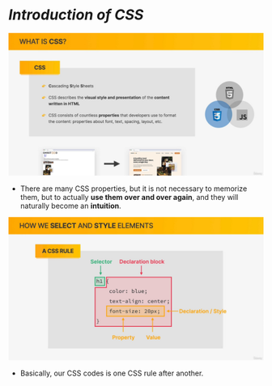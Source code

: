 # **_Introduction of CSS_**

![alt](pic/bandicam%202022-11-01%2023-30-02-833.jpg)

- There are many CSS properties, but it is not necessary to memorize them, but to actually **use them over and over again**, and they will naturally become an **intuition**.

![alt](pic/bandicam%202022-11-01%2023-30-13-874.jpg)

- Basically, our CSS codes is one CSS rule after another.
